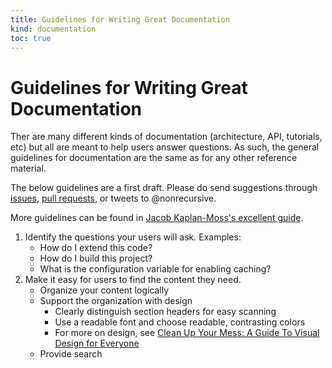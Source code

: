 ```yaml
--- 
title: Guidelines for Writing Great Documentation
kind: documentation
toc: true
---
```


# Guidelines for Writing Great Documentation

Ther are many different kinds of documentation (architecture, API,
tutorials, etc) but all are meant to help users answer questions. As
such, the general guidelines for documentation are the same as for any
other reference material.

The below guidelines are a first draft. Please do send suggestions
through [issues](https://github.com/flyingmachine/doctemplate/issues),
[pull requests](https://github.com/flyingmachine/doctemplate/pulls),
or tweets to @nonrecursive.

More guidelines can be found in
[Jacob Kaplan-Moss's excellent guide](http://jacobian.org/writing/great-documentation/what-to-write/).

1. Identify the questions your users will ask. Examples:
    * How do I extend this code?
    * How do I build this project?
    * What is the configuration variable for enabling caching?
2. Make it easy for users to find the content they need.
    * Organize your content logically
    * Support the organization with design
        * Clearly distinguish section headers for easy scanning
        * Use a readable font and choose readable, contrasting colors
        * For more on design, see
          [Clean Up Your Mess: A Guide To Visual Design for Everyone](http://www.visualmess.com/)
    * Provide search
